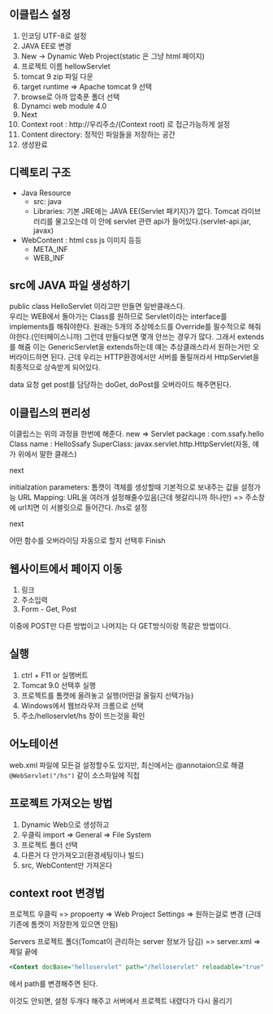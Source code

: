 ## 이클립스 설정

1. 인코딩 UTF-8로 설정
2. JAVA EE로 변경
3. New -> Dynamic Web Project(static 은 그냥 html 페이지)
4. 프로젝트 이름 hellowServlet
5. tomcat 9 zip 파일 다운
6. target runtime => Apache tomcat 9 선택
7. browse로 아까 압축푼 폴더 선택
8. Dynamci web module 4.0
9. Next
10. Context root : http://우리주소/(Context root) 로 접근가능하게 설정
11. Content directory: 정적인 파일들을 저장하는 공간
12. 생성완료

## 디렉토리 구조

- Java Resource
  - src: java
  - Libraries: 기본 JRE에는 JAVA EE(Servlet 패키지)가 없다. Tomcat 라이브러리를 물고오는데 이 안에 servlet 관련 api가 들어있다.(servlet-api.jar, javax)
- WebContent : html css js 이미지 등등
  - META_INF
  - WEB_INF

## src에 JAVA 파일 생성하기

public class HelloServlet 이라고만 만들면 일반클래스다.  
우리는 WEB에서 돌아가는 Class를 원하므로 Servlet이라는 interface를 implements를 해줘야한다. 원래는 5개의 추상메소드를 Override를 필수적으로 해줘야한다.(인터페이스니까) 그런데 만들다보면 몇개 안쓰는 경우가 많다. 그래서 extends를 해줌 이는 GenericServlet을 extends하는데 얘는 추상클래스라서 원하는거만 오버라이드하면 된다. 근데 우리는 HTTP환경에서만 서버를 돌릴꺼라서 HttpServlet을 최종적으로 상속받게 되어있다.

data 요청 get post를 담당하는 doGet, doPost를 오버라이드 해주면된다.

## 이클립스의 편리성

이클립스는 위의 과정을 한번에 해준다.
new => Servlet
package : com.ssafy.hello
Class name : HelloSsafy
SuperClass: javax.servlet.http.HttpServlet(자동, 얘가 위에서 말한 클래스)

next

initialzation parameters: 톰캣이 객체를 생성할때 기본적으로 보내주는 값을 설정가능
URL Mapping: URL을 여러개 설정해줄수있음(근데 헷갈리니까 하나만) => 주소창에 url치면 이 서블릿으로 들어간다. /hs로 설정

next

어떤 함수를 오버라이딩 자동으로 할지 선택후 Finish

## 웹사이트에서 페이지 이동

1. 링크
2. 주소입력
3. Form - Get, Post

이중에 POST만 다른 방법이고 나머지는 다 GET방식이랑 똑같은 방법이다.

## 실행

1. ctrl + F11 or 실행버트
2. Tomcat 9.0 선택후 실행
3. 프로젝트를 톰캣에 올려놓고 실행(어떤걸 올릴지 선택가능)
4. Windows에서 웹브라우저 크롬으로 선택
5. 주소/helloservlet/hs 창이 뜨는것을 확인

## 어노테이션

web.xml 파일에 모든걸 설정할수도 있지만, 최신에서는 @annotaion으로 해결  
`@WebServlet("/hs")` 같이 소스파일에 직접

## 프로젝트 가져오는 방법

1. Dynamic Web으로 생성하고
2. 우클릭 import => General => File System
3. 프로젝트 폴더 선택
4. 다른거 다 안가져오고(환경세팅이나 빌드)
5. src, WebContent만 가져온다

## context root 변경법

프로젝트 우클릭 => propoerty => Web Project Settings => 원하는걸로 변경 (근데 기존에 톰캣이 저장한게 있으면 안됨)

Servers 프로젝트 폴더(Tomcat이 관리하는 server 정보가 담김) => server.xml => 제일 끝에

```xml
<Context docBase="helloservlet" path="/helloservlet" reloadable="true" source="org.eclipse.jst.jee.server:helloservlet"/></Host>
```

에서 path를 변경해주면 된다.

이것도 안되면, 설정 두개다 해주고 서버에서 프로젝트 내렸다가 다시 올리기
